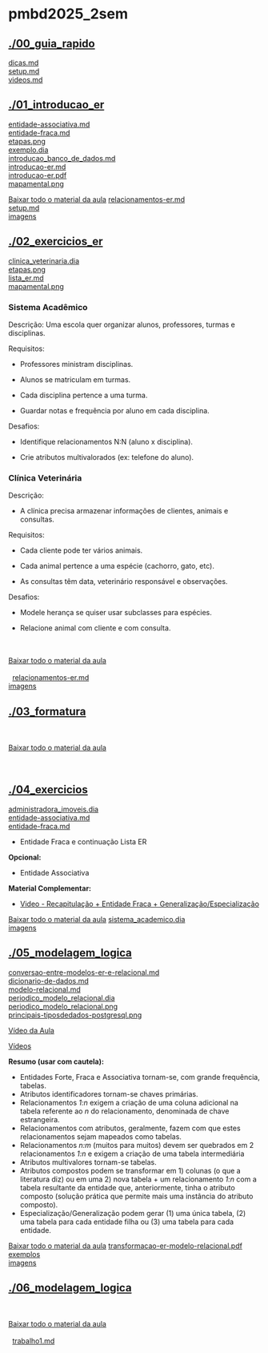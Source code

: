 # pmbd2025_2sem <br>
## [./00_guia_rapido](https://github.com/IgorAvilaPereira/pmbd2025_2sem/tree/main/./00_guia_rapido) <br>
[dicas.md](https://github.com/IgorAvilaPereira/pmbd2025_2sem/blob/main/./00_guia_rapido/dicas.md) <br>
[setup.md](https://github.com/IgorAvilaPereira/pmbd2025_2sem/blob/main/./00_guia_rapido/setup.md) <br>
[videos.md](https://github.com/IgorAvilaPereira/pmbd2025_2sem/blob/main/./00_guia_rapido/videos.md) <br>
## [./01_introducao_er](https://github.com/IgorAvilaPereira/pmbd2025_2sem/tree/main/./01_introducao_er) <br>
[entidade-associativa.md](https://github.com/IgorAvilaPereira/pmbd2025_2sem/blob/main/./01_introducao_er/entidade-associativa.md) <br>
[entidade-fraca.md](https://github.com/IgorAvilaPereira/pmbd2025_2sem/blob/main/./01_introducao_er/entidade-fraca.md) <br>
[etapas.png](https://github.com/IgorAvilaPereira/pmbd2025_2sem/blob/main/./01_introducao_er/etapas.png) <br>
[exemplo.dia](https://github.com/IgorAvilaPereira/pmbd2025_2sem/blob/main/./01_introducao_er/exemplo.dia) <br>
[introducao_banco_de_dados.md](https://github.com/IgorAvilaPereira/pmbd2025_2sem/blob/main/./01_introducao_er/introducao_banco_de_dados.md) <br>
[introducao-er.md](https://github.com/IgorAvilaPereira/pmbd2025_2sem/blob/main/./01_introducao_er/introducao-er.md) <br>
[introducao-er.pdf](https://github.com/IgorAvilaPereira/pmbd2025_2sem/blob/main/./01_introducao_er/introducao-er.pdf) <br>
[mapamental.png](https://github.com/IgorAvilaPereira/pmbd2025_2sem/blob/main/./01_introducao_er/mapamental.png) <br>


[Baixar todo o material da aula](https://download-directory.github.io/?url=http://github.com/IgorAvilaPereira/pmbd2025_1sem/tree/main/./01_introducao_er)
[relacionamentos-er.md](https://github.com/IgorAvilaPereira/pmbd2025_2sem/blob/main/./01_introducao_er/relacionamentos-er.md) <br>
[setup.md](https://github.com/IgorAvilaPereira/pmbd2025_2sem/blob/main/./01_introducao_er/setup.md) <br>
[imagens](https://github.com/IgorAvilaPereira/pmbd2025_2sem/blob/main/./01_introducao_er/imagens) <br>
## [./02_exercicios_er](https://github.com/IgorAvilaPereira/pmbd2025_2sem/tree/main/./02_exercicios_er) <br>
[clinica_veterinaria.dia](https://github.com/IgorAvilaPereira/pmbd2025_2sem/blob/main/./02_exercicios_er/clinica_veterinaria.dia) <br>
[etapas.png](https://github.com/IgorAvilaPereira/pmbd2025_2sem/blob/main/./02_exercicios_er/etapas.png) <br>
[lista_er.md](https://github.com/IgorAvilaPereira/pmbd2025_2sem/blob/main/./02_exercicios_er/lista_er.md) <br>
[mapamental.png](https://github.com/IgorAvilaPereira/pmbd2025_2sem/blob/main/./02_exercicios_er/mapamental.png) <br>
### Sistema Acadêmico

Descrição: Uma escola quer organizar alunos, professores, turmas e disciplinas.

Requisitos: 

* Professores ministram disciplinas.

* Alunos se matriculam em turmas.

* Cada disciplina pertence a uma turma.

* Guardar notas e frequência por aluno em cada disciplina.

Desafios:

* Identifique relacionamentos N:N (aluno x disciplina).

* Crie atributos multivalorados (ex: telefone do aluno).

### Clínica Veterinária

Descrição:

* A clínica precisa armazenar informações de clientes, animais e consultas.

Requisitos:

* Cada cliente pode ter vários animais.

* Cada animal pertence a uma espécie (cachorro, gato, etc).

* As consultas têm data, veterinário responsável e observações.

Desafios:

* Modele herança se quiser usar subclasses para espécies.

* Relacione animal com cliente e com consulta.

<br><br>[Baixar todo o material da aula](https://download-directory.github.io/?url=http://github.com/IgorAvilaPereira/pmbd2025_2sem/tree/main/02_exercicios_er) <br><br>
&nbsp;
[relacionamentos-er.md](https://github.com/IgorAvilaPereira/pmbd2025_2sem/blob/main/./02_exercicios_er/relacionamentos-er.md) <br>
[imagens](https://github.com/IgorAvilaPereira/pmbd2025_2sem/blob/main/./02_exercicios_er/imagens) <br>
## [./03_formatura](https://github.com/IgorAvilaPereira/pmbd2025_2sem/tree/main/./03_formatura) <br>
<br><br>[Baixar todo o material da aula](https://download-directory.github.io/?url=http://github.com/IgorAvilaPereira/pmbd2025_2sem/tree/main/03_formatura) <br><br>
&nbsp;
## [./04_exercicios](https://github.com/IgorAvilaPereira/pmbd2025_2sem/tree/main/./04_exercicios) <br>
[administradora_imoveis.dia](https://github.com/IgorAvilaPereira/pmbd2025_2sem/blob/main/./04_exercicios/administradora_imoveis.dia) <br>
[entidade-associativa.md](https://github.com/IgorAvilaPereira/pmbd2025_2sem/blob/main/./04_exercicios/entidade-associativa.md) <br>
[entidade-fraca.md](https://github.com/IgorAvilaPereira/pmbd2025_2sem/blob/main/./04_exercicios/entidade-fraca.md) <br>
* Entidade Fraca e continuação Lista ER

**Opcional:**

* Entidade Associativa


**Material Complementar:**

* [Video - Recapitulação + Entidade Fraca + Generalização/Especialização](https://www.youtube.com/watch?v=WuOItyxbKQc)



[Baixar todo o material da aula](https://download-directory.github.io/?url=http://github.com/IgorAvilaPereira/pmbd2025_2sem/tree/main/./04_exercicios)
[sistema_academico.dia](https://github.com/IgorAvilaPereira/pmbd2025_2sem/blob/main/./04_exercicios/sistema_academico.dia) <br>
[imagens](https://github.com/IgorAvilaPereira/pmbd2025_2sem/blob/main/./04_exercicios/imagens) <br>
## [./05_modelagem_logica](https://github.com/IgorAvilaPereira/pmbd2025_2sem/tree/main/./05_modelagem_logica) <br>
[conversao-entre-modelos-er-e-relacional.md](https://github.com/IgorAvilaPereira/pmbd2025_2sem/blob/main/./05_modelagem_logica/conversao-entre-modelos-er-e-relacional.md) <br>
[dicionario-de-dados.md](https://github.com/IgorAvilaPereira/pmbd2025_2sem/blob/main/./05_modelagem_logica/dicionario-de-dados.md) <br>
[modelo-relacional.md](https://github.com/IgorAvilaPereira/pmbd2025_2sem/blob/main/./05_modelagem_logica/modelo-relacional.md) <br>
[periodico_modelo_relacional.dia](https://github.com/IgorAvilaPereira/pmbd2025_2sem/blob/main/./05_modelagem_logica/periodico_modelo_relacional.dia) <br>
[periodico_modelo_relacional.png](https://github.com/IgorAvilaPereira/pmbd2025_2sem/blob/main/./05_modelagem_logica/periodico_modelo_relacional.png) <br>
[principais-tiposdedados-postgresql.png](https://github.com/IgorAvilaPereira/pmbd2025_2sem/blob/main/./05_modelagem_logica/principais-tiposdedados-postgresql.png) <br>
<!--
Modelagem Lógica (Modelo Relacional)

[Modelagem Conceitual (ER) + Modelagem Lógica (Modelo Relacional Incompleto) da Universidade](https://github.com/IgorAvilaPereira/pmbd2024_2sem/blob/main/universidade.dia)

[Implementação Física Incompleta - Universidade (script.sql)](https://github.com/IgorAvilaPereira/pmbd2024_2sem/blob/main/sql.sql)

[Lista 1](https://github.com/IgorAvilaPereira/pmbd2024_2sem/wiki/Listas#lista-er)

**Conversão - ER para Modelo Relacional**

* [Slides](https://github.com/IgorAvilaPereira/pmbd2024_2sem/raw/main/transformacao-er-modelo-relacional.pdf)

* [Principais Tipos de Dados - PostgreSQL](https://github.com/IgorAvilaPereira/pmbd2024_2sem/blob/main/principais-tiposdedados-postgresql.png)

-->

[Vídeo da Aula](https://www.youtube.com/watch?v=o7b207X2Pf0)

[Vídeos](https://youtube.com/playlist?list=PLvT8P1q6jMWdCXVwsdO3UAPAn743vHccK)


<!--[Dicionário de Dados](https://github.com/IgorAvilaPereira/pmbd2023_1sem/blob/main/10dicionario-de-dados.md)-->

<!--
**Leitura Complementar:**

* [Introdução a Modelagem Lógica - Modelo Relacional](modelo-relacional.md)

* [Conversão - DER para Modelo Relacional (_em texto_)](https://github.com/IgorAvilaPereira/pmbd2024_2sem/blob/main/8conversao-entre-modelos-er-e-relacional.md)

-->

<!--
[Conversão - DER para Modelo Relacional (Herança)](https://github.com/IgorAvilaPereira/pmbd2023_1sem/blob/main/9conversao-entre-modelos-er-e-relacional-heranca.md)
-->

**Resumo (usar com cautela):**

* Entidades Forte, Fraca e Associativa tornam-se, com grande frequência, tabelas.
* Atributos identificadores tornam-se chaves primárias.
* Relacionamentos _1:n_ exigem a criação de uma coluna adicional na tabela referente ao _n_ do relacionamento, denominada de chave estrangeira.
* Relacionamentos com atributos, geralmente, fazem com que estes relacionamentos sejam mapeados como tabelas.
* Relacionamentos _n:m_ (muitos para muitos) devem ser quebrados em 2 relacionamentos _1:n_ e exigem a criação de uma tabela intermediária 
* Atributos multivalores tornam-se tabelas.
* Atributos compostos podem se transformar em 1) colunas (o que a literatura diz) ou em uma 2) nova tabela + um relacionamento _1:n_ com a tabela resultante da entidade que, anteriormente, tinha o atributo composto (solução prática que permite mais uma instância do atributo composto).
* Especialização/Generalização podem gerar (1) uma única tabela, (2) uma tabela para cada entidade filha ou (3) uma tabela para cada entidade.



[Baixar todo o material da aula](https://download-directory.github.io/?url=http://github.com/IgorAvilaPereira/pmbd2025_2sem/tree/main/./05_modelagem_logica)
[transformacao-er-modelo-relacional.pdf](https://github.com/IgorAvilaPereira/pmbd2025_2sem/blob/main/./05_modelagem_logica/transformacao-er-modelo-relacional.pdf) <br>
[exemplos](https://github.com/IgorAvilaPereira/pmbd2025_2sem/blob/main/./05_modelagem_logica/exemplos) <br>
[imagens](https://github.com/IgorAvilaPereira/pmbd2025_2sem/blob/main/./05_modelagem_logica/imagens) <br>
## [./06_modelagem_logica](https://github.com/IgorAvilaPereira/pmbd2025_2sem/tree/main/./06_modelagem_logica) <br>
<br><br>[Baixar todo o material da aula](https://download-directory.github.io/?url=http://github.com/IgorAvilaPereira/pmbd2025_2sem/tree/main/06_modelagem_logica) <br><br>
&nbsp;
[trabalho1.md](https://github.com/IgorAvilaPereira/pmbd2025_2sem/blob/main/./06_modelagem_logica/trabalho1.md) <br>
